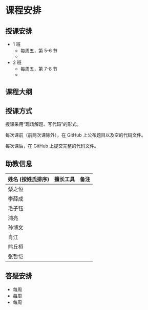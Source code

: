 # 课程安排

## 授课安排
- 1 班
  - 每周五，第 5-6 节
  -
- 2 班
  - 每周五，第 7-8 节
  -

## 课程大纲

## 授课方式
授课采用“现场解题、写代码”的形式。

每次课前（前两次课除外），在 GitHub 上公布题目以及空的代码文件。

每次课后，在 GitHub 上提交完整的代码文件。

## 助教信息

| 姓名 (按姓氏排序) | 擅长工具 | 备注 |
| ----- | -----| ----- |
| 蔡之恒 | | |
| 李薛成 | | |
| 毛子钰 | | |
| 浦亮 | | |
| 孙博文 | | |
| 肖江 | | |
| 熊丘桓 | | |
| 张哲恺 | | |

## 答疑安排

- 每周
- 每周
- 每周
